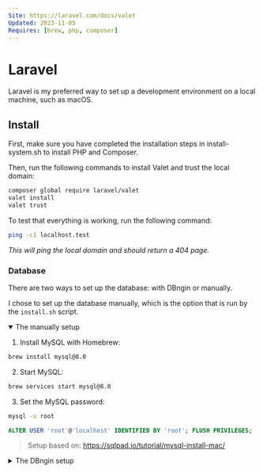 ```yaml
---
Site: https://laravel.com/docs/valet
Updated: 2023-11-05
Requires: [brew, php, composer]
---
```


# Laravel

Laravel is my preferred way to set up a development environment on a local machine, such as macOS.

## Install

First, make sure you have completed the installation steps in install-system.sh to install PHP and Composer.

Then, run the following commands to install Valet and trust the local domain:

```sh
composer global require laravel/valet
valet install
valet trust
```

To test that everything is working, run the following command:

```sh
ping -c1 localhost.test
```

_This will ping the local domain and should return a 404 page._

### Database

There are two ways to set up the database: with DBngin or manually.

I chose to set up the database manually, which is the option that is run by the `install.sh` script.

<details open><summary>The manually setup</summary>

1. Install MySQL with Homebrew:

```sh
brew install mysql@8.0
```

2. Start MySQL:

```sh
brew services start mysql@8.0
```

3. Set the MySQL password:

```sh
mysql -u root
```

```sql
ALTER USER 'root'@'localhost' IDENTIFIED BY 'root'; FLUSH PRIVILEGES;
```

> Setup based on: https://sqlpad.io/tutorial/mysql-install-mac/

</details>

<details><summary>The DBngin setup</summary>

1. Install DBngin:

```bash
brew install --cask dbngin
```

2. Create a MySQL service in DBngin:

- name = mysql
- port = 3306
- socket = /tmp/mysql.sock
- disable log = true
- auto start = true

3. Add the following export path to your PATH environment variable:

```bash
export PATH=/Users/Shared/DBngin/mysql/5.7.23/bin:$PATH
```

4. Set the MySQL password:

```sh
mysql -u root
```

```sql
ALTER USER 'root'@'localhost' IDENTIFIED BY 'root'; FLUSH PRIVILEGES;
```

</details>
